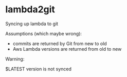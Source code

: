 # lambda2git
Syncing up lambda to git

Assumptions (which maybe wrong):

- commits are returned by Git from new to old
- Aws Lambda versions are returned from old to new 

Warning:

$LATEST version is not synced 
